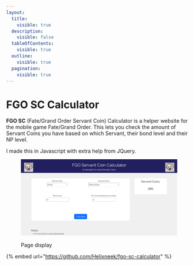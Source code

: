 ```yaml
---
layout:
  title:
    visible: true
  description:
    visible: false
  tableOfContents:
    visible: true
  outline:
    visible: true
  pagination:
    visible: true
---
```


# FGO SC Calculator

**FGO SC** (Fate/Grand Order Servant Coin) Calculator is a helper website for the mobile game Fate/Grand Order. This lets you check the amount of Servant Coins you have based on which Servant, their bond level and their NP level.

I made this in Javascript with extra help from JQuery.

<figure><img src="../.gitbook/assets/image (1).png" alt="" width="563"><figcaption><p>Page display</p></figcaption></figure>

{% embed url="https://github.com/Helixneek/fgo-sc-calculator" %}

